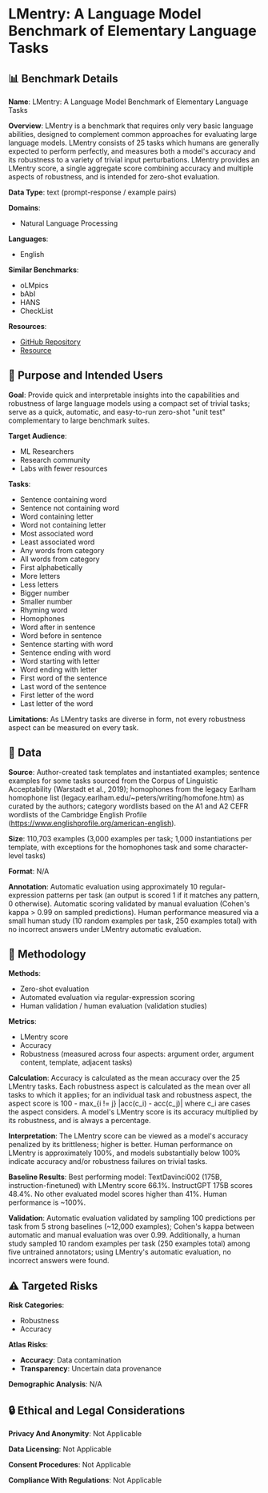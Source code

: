 # LMentry: A Language Model Benchmark of Elementary Language Tasks

## 📊 Benchmark Details

**Name**: LMentry: A Language Model Benchmark of Elementary Language Tasks

**Overview**: LMentry is a benchmark that requires only very basic language abilities, designed to complement common approaches for evaluating large language models. LMentry consists of 25 tasks which humans are generally expected to perform perfectly, and measures both a model's accuracy and its robustness to a variety of trivial input perturbations. LMentry provides an LMentry score, a single aggregate score combining accuracy and multiple aspects of robustness, and is intended for zero-shot evaluation.

**Data Type**: text (prompt-response / example pairs)

**Domains**:
- Natural Language Processing

**Languages**:
- English

**Similar Benchmarks**:
- oLMpics
- bAbI
- HANS
- CheckList

**Resources**:
- [GitHub Repository](https://github.com/aviaefrat/lmentry)
- [Resource](https://arxiv.org/abs/2211.02069)

## 🎯 Purpose and Intended Users

**Goal**: Provide quick and interpretable insights into the capabilities and robustness of large language models using a compact set of trivial tasks; serve as a quick, automatic, and easy-to-run zero-shot "unit test" complementary to large benchmark suites.

**Target Audience**:
- ML Researchers
- Research community
- Labs with fewer resources

**Tasks**:
- Sentence containing word
- Sentence not containing word
- Word containing letter
- Word not containing letter
- Most associated word
- Least associated word
- Any words from category
- All words from category
- First alphabetically
- More letters
- Less letters
- Bigger number
- Smaller number
- Rhyming word
- Homophones
- Word after in sentence
- Word before in sentence
- Sentence starting with word
- Sentence ending with word
- Word starting with letter
- Word ending with letter
- First word of the sentence
- Last word of the sentence
- First letter of the word
- Last letter of the word

**Limitations**: As LMentry tasks are diverse in form, not every robustness aspect can be measured on every task.

## 💾 Data

**Source**: Author-created task templates and instantiated examples; sentence examples for some tasks sourced from the Corpus of Linguistic Acceptability (Warstadt et al., 2019); homophones from the legacy Earlham homophone list (legacy.earlham.edu/~peters/writing/homofone.htm) as curated by the authors; category wordlists based on the A1 and A2 CEFR wordlists of the Cambridge English Profile (https://www.englishprofile.org/american-english).

**Size**: 110,703 examples (3,000 examples per task; 1,000 instantiations per template, with exceptions for the homophones task and some character-level tasks)

**Format**: N/A

**Annotation**: Automatic evaluation using approximately 10 regular-expression patterns per task (an output is scored 1 if it matches any pattern, 0 otherwise). Automatic scoring validated by manual evaluation (Cohen's kappa > 0.99 on sampled predictions). Human performance measured via a small human study (10 random examples per task, 250 examples total) with no incorrect answers under LMentry automatic evaluation.

## 🔬 Methodology

**Methods**:
- Zero-shot evaluation
- Automated evaluation via regular-expression scoring
- Human validation / human evaluation (validation studies)

**Metrics**:
- LMentry score
- Accuracy
- Robustness (measured across four aspects: argument order, argument content, template, adjacent tasks)

**Calculation**: Accuracy is calculated as the mean accuracy over the 25 LMentry tasks. Each robustness aspect is calculated as the mean over all tasks to which it applies; for an individual task and robustness aspect, the aspect score is 100 - max_{i != j} |acc(c_i) - acc(c_j)| where c_i are cases the aspect considers. A model's LMentry score is its accuracy multiplied by its robustness, and is always a percentage.

**Interpretation**: The LMentry score can be viewed as a model's accuracy penalized by its brittleness; higher is better. Human performance on LMentry is approximately 100%, and models substantially below 100% indicate accuracy and/or robustness failures on trivial tasks.

**Baseline Results**: Best performing model: TextDavinci002 (175B, instruction-finetuned) with LMentry score 66.1%. InstructGPT 175B scores 48.4%. No other evaluated model scores higher than 41%. Human performance is ~100%.

**Validation**: Automatic evaluation validated by sampling 100 predictions per task from 5 strong baselines (~12,000 examples); Cohen's kappa between automatic and manual evaluation was over 0.99. Additionally, a human study sampled 10 random examples per task (250 examples total) among five untrained annotators; using LMentry's automatic evaluation, no incorrect answers were found.

## ⚠️ Targeted Risks

**Risk Categories**:
- Robustness
- Accuracy

**Atlas Risks**:
- **Accuracy**: Data contamination
- **Transparency**: Uncertain data provenance

**Demographic Analysis**: N/A

## 🔒 Ethical and Legal Considerations

**Privacy And Anonymity**: Not Applicable

**Data Licensing**: Not Applicable

**Consent Procedures**: Not Applicable

**Compliance With Regulations**: Not Applicable
